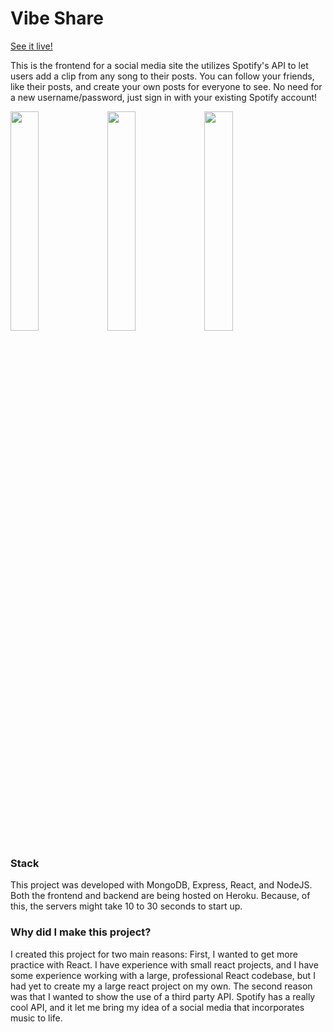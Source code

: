 <h1> Vibe Share </h1>
<a href="https://vibe-share.herokuapp.com/">See it live!</a>

<p>This is the frontend for a social media site the utilizes Spotify's API to let users add a clip from any song to their posts. You can follow your friends, like their posts, and create your own posts for everyone to see. No need for a new username/password, just sign in with your existing Spotify account!<p>

<img width="30%" src="https://raw.github.com/ColeDPatton/Vibe-share/master/public/readmeImages/homepageImage.png" >
<img width="30%" src="https://raw.github.com/ColeDPatton/Vibe-share/master/public/readmeImages/profilePicImage.png" >
<img width="30%" src="https://raw.github.com/ColeDPatton/Vibe-share/master/public/readmeImages/newPostImage.png" >

<h3> Stack </h3> 
  
This project was developed with MongoDB, Express, React, and NodeJS.
Both the frontend and backend are being hosted on Heroku. Because, of this, the servers might take 10 to 30 seconds to start up.

<h3> Why did I make this project? </h3> 
  
I created this project for two main reasons: First, I wanted to get more practice with React. I have experience with small react projects, and I have some experience working with a large, professional React codebase, but I had yet to create my a large react project on my own. The second reason was that I wanted to show the use of a third party API. Spotify has a really cool API, and it let me bring my idea of a social media that incorporates music to life.

